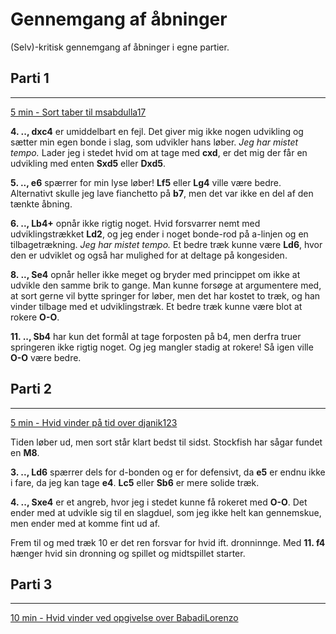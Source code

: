 # Gennemgang af åbninger
(Selv)-kritisk gennemgang af åbninger i egne partier.

## Parti 1
---
[5 min - Sort taber til msabdulla17](https://www.chess.com/game/live/36897023881)

**4. .., dxc4** er umiddelbart en fejl. Det giver mig ikke nogen udvikling og sætter min egen bonde i slag, som udvikler hans løber. *Jeg har mistet tempo.* Lader jeg i stedet hvid om at tage med **cxd**, er det mig der får en udvikling med enten **Sxd5** eller **Dxd5**.

**5. .., e6** spærrer for min lyse løber! **Lf5** eller **Lg4** ville være bedre. Alternativt skulle jeg lave fianchetto på **b7**, men det var ikke en del af den tænkte åbning.

**6. .., Lb4+** opnår ikke rigtig noget. Hvid forsvarrer nemt med udviklingstrækket **Ld2**, og jeg ender i noget bonde-rod på a-linjen og en tilbagetrækning. *Jeg har mistet tempo.* Et bedre træk kunne være **Ld6**, hvor den er udviklet og også har mulighed for at deltage på kongesiden.

**8. .., Se4** opnår heller ikke meget og bryder med princippet om ikke at udvikle den samme brik to gange. Man kunne forsøge at argumentere med, at sort gerne vil bytte springer for løber, men det har kostet to træk, og han vinder tilbage med et udviklingstræk. Et bedre træk kunne være blot at rokere **O-O**.

**11. .., Sb4** har kun det formål at tage forposten på b4, men derfra truer springeren ikke rigtig noget. Og jeg mangler stadig at rokere! Så igen ville **O-O** være bedre.

## Parti 2
---
[5 min - Hvid vinder på tid over djanik123](https://www.chess.com/game/live/36895775887)

Tiden løber ud, men sort står klart bedst til sidst. Stockfish har sågar fundet en **M8**.

**3. .., Ld6** spærrer dels for d-bonden og er for defensivt, da **e5** er endnu ikke i fare, da jeg kan tage **e4**. **Lc5** eller **Sb6** er mere solide træk.

**4. .., Sxe4** er et angreb, hvor jeg i stedet kunne få rokeret med **O-O**. Det ender med at udvikle sig til en slagduel, som jeg ikke helt kan gennemskue, men ender med at komme fint ud af.

Frem til og med træk 10 er det ren forsvar for hvid ift. dronninnge. Med **11. f4** hænger hvid sin dronning og spillet og midtspillet starter.

## Parti 3
---
[10 min - Hvid vinder ved opgivelse over BabadiLorenzo](https://www.chess.com/game/live/36893403011)
